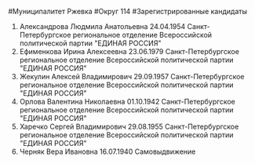 #Муниципалитет
Ржевка
#Округ
114
#Зарегистрированные кандидаты
1. Александрова Людмила Анатольевна 24.04.1954
Санкт-Петербургское региональное отделение Всероссийской политической партии "ЕДИНАЯ РОССИЯ"
2. Ефименкова Ирина Алексеевна 23.06.1979
Санкт-Петербургское региональное отделение Всероссийской политической партии "ЕДИНАЯ РОССИЯ"
3. Жекулин Алексей Владимирович 29.09.1957
Санкт-Петербургское региональное отделение Всероссийской политической партии "ЕДИНАЯ РОССИЯ"
4. Орлова Валентина Николаевна 01.10.1942
Санкт-Петербургское региональное отделение Всероссийской политической партии "ЕДИНАЯ РОССИЯ"
5. Харечко Сергей Владимирович 29.08.1955
Санкт-Петербургское региональное отделение Всероссийской политической партии "ЕДИНАЯ РОССИЯ"
6. Черняк Вера Ивановна 16.07.1940
Самовыдвижение
